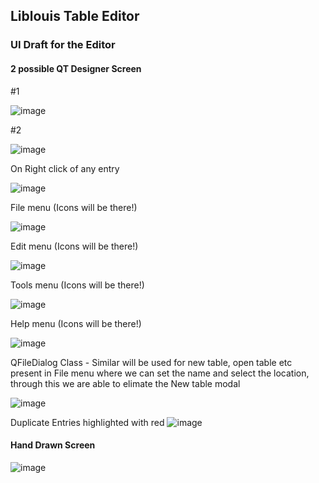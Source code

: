 ## Liblouis Table Editor

### UI Draft for the Editor

#### 2 possible QT Designer Screen 

#1

<img alt="image" src="https://github.com/jriyyya/Liblouis-Table-Editor/assets/96080203/703804b6-4572-4ceb-a552-6974572685eb">

#2

![image](https://github.com/jriyyya/Liblouis-Table-Editor/assets/96080203/56689cff-ce3b-486d-a850-71dc3fbc05f9)


On Right click of any entry

![image](https://github.com/jriyyya/Liblouis-Table-Editor/assets/96080203/e5f49004-3f0e-4d19-aef0-10d34920611f)


File menu (Icons will be there!)

![image](https://github.com/jriyyya/Liblouis-Table-Editor/assets/96080203/6171102d-aecc-4420-ae3f-479535674252)

Edit menu (Icons will be there!)

![image](https://github.com/jriyyya/Liblouis-Table-Editor/assets/96080203/2c9a0089-afb9-4a61-a742-eae2bba66cb3)

Tools menu (Icons will be there!)

![image](https://github.com/jriyyya/Liblouis-Table-Editor/assets/96080203/a3a0eaee-9840-4417-935b-f785dfaaf67f)

Help menu (Icons will be there!)

![image](https://github.com/jriyyya/Liblouis-Table-Editor/assets/96080203/5c62870f-a025-4b15-b7f1-79d9106ce136)


QFileDialog Class - Similar will be used for new table, open table etc present in File menu where we can set the name and select the location, through this we are able to elimate the New table modal

![image](https://github.com/jriyyya/Liblouis-Table-Editor/assets/96080203/fdeb863d-620e-4609-885c-d0d791b81428)


Duplicate Entries highlighted with red
![image](https://github.com/jriyyya/Liblouis-Table-Editor/assets/96080203/e8af330e-46b7-4457-ba07-7a606f2e79bb)



#### Hand Drawn Screen
![image](https://github.com/jriyyya/Liblouis-Table-Editor/assets/96080203/41ebb17e-2558-426c-8915-4ac0882a38e4)
